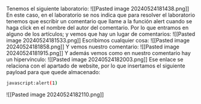 Tenemos el siguiente laboratorio:
![[Pasted image 20240524181438.png]]
En este caso, en el laboratorio se nos indica que para resolver el laboratorio tenemos que escribir un comentario que llame a la función alert cuando se haga click en el nombre del autor del comentario. Por lo que entramos en alguno de los artículos; y vemos que hay un lugar de comentarios:
![[Pasted image 20240524181533.png]]
Escribimos cualquier cosa:
![[Pasted image 20240524181858.png]]
Y vemos nuestro comentario:
![[Pasted image 20240524181915.png]]
Y además vemos como en nuestro comentario hay un hipervínculo:
![[Pasted image 20240524182003.png]]
Ese enlace se relaciona con el apartado de website, por lo que insertamos el siguiente payload para que quede almacenado:
```bash
javascript:alert(1)
```
![[Pasted image 20240524182110.png]]
